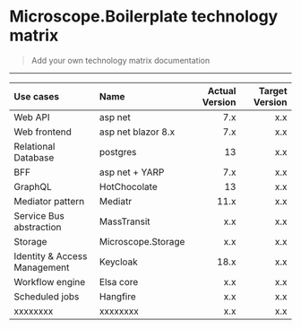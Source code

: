# Microscope.Boilerplate technology matrix

> Add your own technology matrix documentation

---

| Use cases                    | Name               | Actual Version | Target Version |
|:-----------------------------|:-------------------|---------------:|---------------:|
| Web API                      | asp net            |            7.x |            x.x |
| Web frontend                 | asp net blazor 8.x |            7.x |            x.x |
| Relational Database          | postgres           |             13 |            x.x |
| BFF                          | asp net + YARP     |            7.x |            x.x |
| GraphQL                      | HotChocolate       |             13 |            x.x |
| Mediator pattern             | Mediatr            |           11.x |            x.x |
| Service Bus abstraction      | MassTransit        |            x.x |            x.x |
| Storage                      | Microscope.Storage |            x.x |            x.x |
| Identity & Access Management | Keycloak           |           18.x |            x.x |
| Workflow engine              | Elsa core          |            x.x |            x.x |
| Scheduled jobs               | Hangfire           |            x.x |            x.x |
| xxxxxxxx                     | xxxxxxxx           |            x.x |            x.x |
